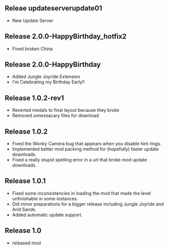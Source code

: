## Releae updateserverupdate01
- New Update Server

## Release 2.0.0-HappyBirthday_hotfix2
- Fixed broken China

## Release 2.0.0-HappyBirthday
- Added Jungle Joyride Extension
- I'm Celebrating my Birthday Early!!

## Release 1.0.2-rev1
- Reverted medals to final layout because they broke
- Removed unnessacary files for download

## Release 1.0.2
- Fixed the Wonky Camera bug that appears when you disable hint rings.
- Implemented better mod packing method for (hopefully) faster update downloads.
- Fixed a really stupid spelling error in a url that broke mod update downloads.

## Release 1.0.1
- Fixed some inconsistencies in loading the mod that made the level unfinishable in some instances.
- Did minor preparations for a bigger release including Jungle Joyride and Arid Sands.
- Added automatic update support.

## Release 1.0
- released mod